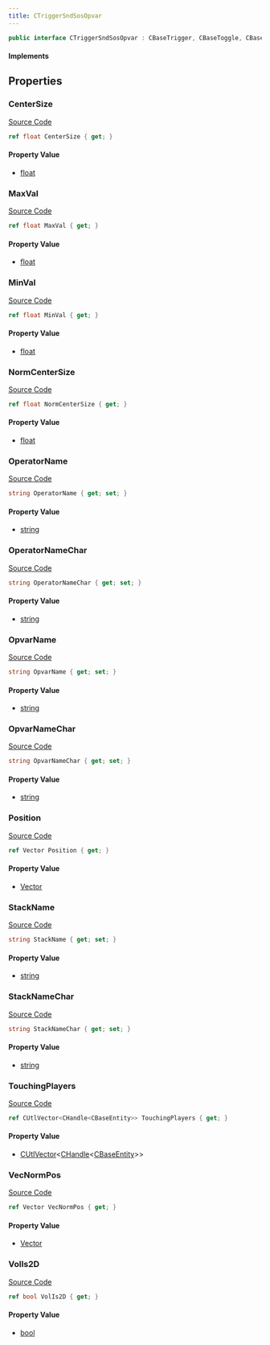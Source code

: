 ```yaml
---
title: CTriggerSndSosOpvar
---
```


```csharp
public interface CTriggerSndSosOpvar : CBaseTrigger, CBaseToggle, CBaseModelEntity, CBaseEntity, CEntityInstance, ISchemaClass<CEntityInstance>, ISchemaClass<CBaseEntity>, ISchemaClass<CBaseModelEntity>, ISchemaClass<CBaseToggle>, ISchemaClass<CBaseTrigger>, ISchemaClass<CTriggerSndSosOpvar>, ISchemaField, ISchemaClass, INativeHandle
```

#### Implements

## Properties

### CenterSize

[Source Code](https://github.com/swiftly-solution/swiftlys2/blob/beta/managed/src/SwiftlyS2.Generated/Schemas/Interfaces/CTriggerSndSosOpvar.cs#L20)

```csharp
ref float CenterSize { get; }
```

#### Property Value

- [float](https://learn.microsoft.com/dotnet/api/system.single)

### MaxVal

[Source Code](https://github.com/swiftly-solution/swiftlys2/blob/beta/managed/src/SwiftlyS2.Generated/Schemas/Interfaces/CTriggerSndSosOpvar.cs#L24)

```csharp
ref float MaxVal { get; }
```

#### Property Value

- [float](https://learn.microsoft.com/dotnet/api/system.single)

### MinVal

[Source Code](https://github.com/swiftly-solution/swiftlys2/blob/beta/managed/src/SwiftlyS2.Generated/Schemas/Interfaces/CTriggerSndSosOpvar.cs#L22)

```csharp
ref float MinVal { get; }
```

#### Property Value

- [float](https://learn.microsoft.com/dotnet/api/system.single)

### NormCenterSize

[Source Code](https://github.com/swiftly-solution/swiftlys2/blob/beta/managed/src/SwiftlyS2.Generated/Schemas/Interfaces/CTriggerSndSosOpvar.cs#L42)

```csharp
ref float NormCenterSize { get; }
```

#### Property Value

- [float](https://learn.microsoft.com/dotnet/api/system.single)

### OperatorName

[Source Code](https://github.com/swiftly-solution/swiftlys2/blob/beta/managed/src/SwiftlyS2.Generated/Schemas/Interfaces/CTriggerSndSosOpvar.cs#L30)

```csharp
string OperatorName { get; set; }
```

#### Property Value

- [string](https://learn.microsoft.com/dotnet/api/system.string)

### OperatorNameChar

[Source Code](https://github.com/swiftly-solution/swiftlys2/blob/beta/managed/src/SwiftlyS2.Generated/Schemas/Interfaces/CTriggerSndSosOpvar.cs#L38)

```csharp
string OperatorNameChar { get; set; }
```

#### Property Value

- [string](https://learn.microsoft.com/dotnet/api/system.string)

### OpvarName

[Source Code](https://github.com/swiftly-solution/swiftlys2/blob/beta/managed/src/SwiftlyS2.Generated/Schemas/Interfaces/CTriggerSndSosOpvar.cs#L26)

```csharp
string OpvarName { get; set; }
```

#### Property Value

- [string](https://learn.microsoft.com/dotnet/api/system.string)

### OpvarNameChar

[Source Code](https://github.com/swiftly-solution/swiftlys2/blob/beta/managed/src/SwiftlyS2.Generated/Schemas/Interfaces/CTriggerSndSosOpvar.cs#L34)

```csharp
string OpvarNameChar { get; set; }
```

#### Property Value

- [string](https://learn.microsoft.com/dotnet/api/system.string)

### Position

[Source Code](https://github.com/swiftly-solution/swiftlys2/blob/beta/managed/src/SwiftlyS2.Generated/Schemas/Interfaces/CTriggerSndSosOpvar.cs#L18)

```csharp
ref Vector Position { get; }
```

#### Property Value

- [Vector](/docs/api/shared/natives/vector)

### StackName

[Source Code](https://github.com/swiftly-solution/swiftlys2/blob/beta/managed/src/SwiftlyS2.Generated/Schemas/Interfaces/CTriggerSndSosOpvar.cs#L28)

```csharp
string StackName { get; set; }
```

#### Property Value

- [string](https://learn.microsoft.com/dotnet/api/system.string)

### StackNameChar

[Source Code](https://github.com/swiftly-solution/swiftlys2/blob/beta/managed/src/SwiftlyS2.Generated/Schemas/Interfaces/CTriggerSndSosOpvar.cs#L36)

```csharp
string StackNameChar { get; set; }
```

#### Property Value

- [string](https://learn.microsoft.com/dotnet/api/system.string)

### TouchingPlayers

[Source Code](https://github.com/swiftly-solution/swiftlys2/blob/beta/managed/src/SwiftlyS2.Generated/Schemas/Interfaces/CTriggerSndSosOpvar.cs#L16)

```csharp
ref CUtlVector<CHandle<CBaseEntity>> TouchingPlayers { get; }
```

#### Property Value

- [CUtlVector](/docs/api/-1)<[CHandle](/docs/api/shared/natives/chandle-1)<[CBaseEntity](/docs/api/shared/schemadefinitions/cbaseentity)>>

### VecNormPos

[Source Code](https://github.com/swiftly-solution/swiftlys2/blob/beta/managed/src/SwiftlyS2.Generated/Schemas/Interfaces/CTriggerSndSosOpvar.cs#L40)

```csharp
ref Vector VecNormPos { get; }
```

#### Property Value

- [Vector](/docs/api/shared/natives/vector)

### VolIs2D

[Source Code](https://github.com/swiftly-solution/swiftlys2/blob/beta/managed/src/SwiftlyS2.Generated/Schemas/Interfaces/CTriggerSndSosOpvar.cs#L32)

```csharp
ref bool VolIs2D { get; }
```

#### Property Value

- [bool](https://learn.microsoft.com/dotnet/api/system.boolean)

